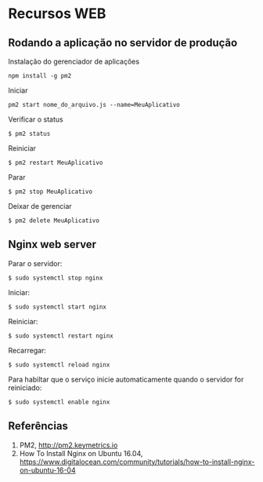 # Recursos WEB

## Rodando a aplicação no servidor de produção 

Instalação do gerenciador de aplicações 
```
npm install -g pm2
```

Iniciar
```
pm2 start nome_do_arquivo.js --name=MeuAplicativo
```

Verificar o status 
```
$ pm2 status
```

Reiniciar
```
$ pm2 restart MeuAplicativo
```

Parar
```
$ pm2 stop MeuAplicativo 
```

Deixar de gerenciar 
```
$ pm2 delete MeuAplicativo 
```

## Nginx web server 

Parar o servidor:
```
$ sudo systemctl stop nginx
```

Iniciar:
```
$ sudo systemctl start nginx
```

Reiniciar: 
```
$ sudo systemctl restart nginx
```

Recarregar: 
```
$ sudo systemctl reload nginx
```

Para habiltar que o serviço inicie automaticamente quando o servidor for reiniciado: 
```
$ sudo systemctl enable nginx
```

## Referências 

1. PM2, http://pm2.keymetrics.io 
1. How To Install Nginx on Ubuntu 16.04, https://www.digitalocean.com/community/tutorials/how-to-install-nginx-on-ubuntu-16-04
